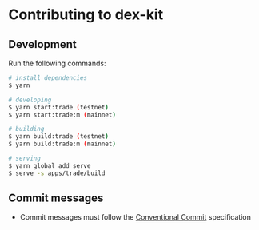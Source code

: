 # Contributing to dex-kit

## Development

Run the following commands:

```bash
# install dependencies
$ yarn

# developing
$ yarn start:trade (testnet)
$ yarn start:trade:m (mainnet)

# building
$ yarn build:trade (testnet)
$ yarn build:trade:m (mainnet)

# serving
$ yarn global add serve
$ serve -s apps/trade/build
```

## Commit messages

- Commit messages must follow the
  [Conventional Commit](https://github.com/conventional-changelog/commitlint) specification
